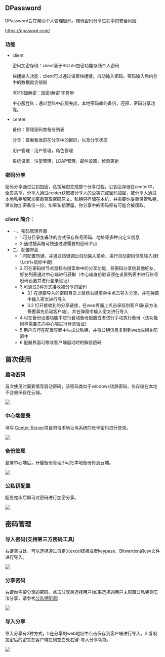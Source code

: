 ## DPassword

DPassword旨在帮助个人管理密码，降低密码分享过程中的安全风险

https://dpasswd.com/

### 功能

- client

  密码加密存储：client基于SQLite加密功能存储个人密码

  快捷输入功能：client可以通过设置快捷键，自动输入密码，密码输入后内存中的数据就会销毁

  3DES加解密：加密\解密 字符串

  中心服登陆：通过登陆中心服完成，本地密码库的备份，还原，密码分享功能。

- center

  备份：管理密码库备份列表

  分享：查看我当前在分享中的密码，以及分享状态

  用户管理：用户管理，角色管理

  系统设置：注册管理，LDAP管理，邮件设置，检测更新



### 密码分享

密码分享通过公钥加密，私钥解密完成整个分享过程，公钥会存储在center中，全员共享，分享人通过center获取被分享人的公钥完成密码加密，被分享人通过本地私钥解密加密串获取密码原文。私钥只存储在本机，并需要你妥善保管私钥，建议你加密备份一份，如果私钥泄露，你分享中的密码都有可能会被窃取。


### client 简介：
* 一、密码管理界面
  * 1.可分目录加备注的方式保存账号密码、地址等多种自定义信息
  * 2.通过搜索框可快速过滤需要的密码节点
* 二、配置界面
  * 1.可配置热键，并通过热键调出自动输入菜单，进行自动密码信息输入(默认ctrl+鼠标中键)
  * 2.可在密码树节点鼠标右键菜单中的分享功能，将密码分享给其他好友，好友列表通过中心端进行获取（中心端身份验证须在设置列表中进行账号密码设置并进行登录验证）
  * 3.可通过2种方式接收被分享的密码
    * 3.1 在想要导入的密码目录上鼠标右键菜单中点击导入分享，并在弹窗中输入密文进行导入
    * 3.2 打开接收到的分享链接，在web界面上点击保存到客户端(该方法需要事先启动客户端)，并在弹窗中输入密文进行导入
  * 4.可在备份设置功能中进行自动备份配置或者进行手动执行备份（该功能同样需要先向中心端进行登录验证）
  * 5.用户自行在配置界面中生成公私钥，并将公钥信息复制到web端相关配置中
  * 6.配置界面可修改客户端启动时的解锁密码

## 首次使用

### 启动密码

首次使用时需要填写启动密码，该密码类似于windows锁屏密码，仅存储在本地不会被保存在云端。

![](https://dpasswd.com/wiki/start-1.png)

### 中心端登录

填写 [Center-Server](https://github.com/dpasswd/Center-Server)项目的请求地址与系统的账号密码进行登录。

![](https://dpasswd.com/wiki/start-2.png)

### 备份管理

登录中心端后，开启备份管理即可把本地备份传到云端。

![](https://dpasswd.com/wiki/start-3.png)

### 公私钥配置

配置完毕后即可对密码进行加密分享。

![](https://dpasswd.com/wiki/start-4-2.png)

## 密码管理

### 导入密码(支持第三方密码工具)

右键空白处，可以选择通过自定义excel模板或者keypass、Bitwarden的csv文件进行导入。

![](https://dpasswd.com/wiki/manager-1.png)

### 分享密码

右键你需要分享的密码，点击分享后选择用户(如果选择的用户未配置公私钥则无法分享，请参考[公私钥配置](https://github.com/dpasswd/client-windows/wiki/%E9%A6%96%E6%AC%A1%E4%BD%BF%E7%94%A8#%E5%85%AC%E7%A7%81%E9%92%A5%E9%85%8D%E7%BD%AE))

![](https://dpasswd.com/wiki/manager-2-2.png)

### 导入分享

导入分享有2种方式，1:在分享的web地址中点击保存到客户端进行导入。2:复制加密后的密文在客户端左侧空白处右键-导入分享功能。

![](https://dpasswd.com/wiki/manager-3.png)
